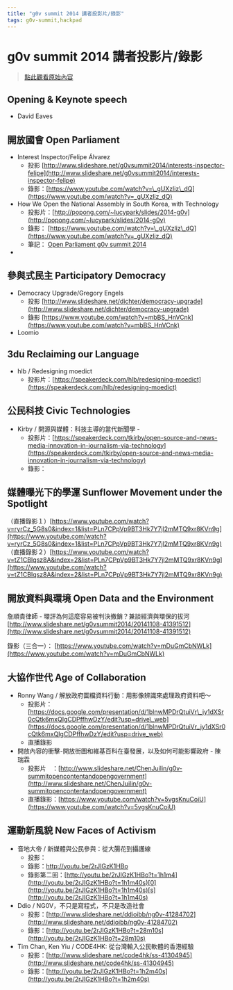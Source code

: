 ```yaml
---
title: "g0v summit 2014 講者投影片/錄影"
tags: g0v-summit,hackpad
---
```


# g0v summit 2014 講者投影片/錄影

> [點此觀看原始內容](https://g0v.hackpad.tw/GUsV9oFr5bH)


## Opening & Keynote speech

- David Eaves


## 開放國會 Open Parliament

- Interest Inspector/Felipe Álvarez
    - 投影 [http://www.slideshare.net/g0vsummit2014/interests-inspector-felipe](http://www.slideshare.net/g0vsummit2014/interests-inspector-felipe)
    - 錄影：[https://www.youtube.com/watch?v=\_gUXzliz\_dQ](https://www.youtube.com/watch?v=_gUXzliz_dQ)
- How We Open the National Assembly in South Korea, with Technology
    - 投影片：[http://popong.com/~lucypark/slides/2014-g0v](http://popong.com/~lucypark/slides/2014-g0v)
    - 錄影： [https://www.youtube.com/watch?v=\_gUXzliz\_dQ](https://www.youtube.com/watch?v=_gUXzliz_dQ)
    - 筆記： [Open Parliament g0v summit 2014](https://g0v.hackpad.tw/X6IFjZl2F6f)
-

## 參與式民主 Participatory Democracy

- Democracy Upgrade/Gregory Engels
    - 投影 [http://www.slideshare.net/dichter/democracy-upgrade](http://www.slideshare.net/dichter/democracy-upgrade)
    - 錄影 [https://www.youtube.com/watch?v=mbBS_HnVCnk](https://www.youtube.com/watch?v=mbBS_HnVCnk)
- Loomio

## 3du Reclaiming our Language

- hlb / Redesigning moedict
    - 投影片：[https://speakerdeck.com/hlb/redesigning-moedict](https://speakerdeck.com/hlb/redesigning-moedict)

## 公民科技 Civic Technologies

- Kirby / 開源與媒體：科技主導的當代新聞學 -
    - 投影片：[https://speakerdeck.com/tkirby/open-source-and-news-media-innovation-in-journalism-via-technology](https://speakerdeck.com/tkirby/open-source-and-news-media-innovation-in-journalism-via-technology)
    - 錄影：


## 媒體曝光下的學運 Sunflower Movement under the Spotlight

（直播錄影１）[https://www.youtube.com/watch?v=ryrCz_5G8s0&index=1&list=PLn7CPpVp9BT3Hk7Y7jl2mMTQ9xr8KVn9g](https://www.youtube.com/watch?v=ryrCz_5G8s0&index=1&list=PLn7CPpVp9BT3Hk7Y7jl2mMTQ9xr8KVn9g)
（直播錄影２）[https://www.youtube.com/watch?v=tZ1CBIqsz8A&index=2&list=PLn7CPpVp9BT3Hk7Y7jl2mMTQ9xr8KVn9g](https://www.youtube.com/watch?v=tZ1CBIqsz8A&index=2&list=PLn7CPpVp9BT3Hk7Y7jl2mMTQ9xr8KVn9g)


## 開放資料與環境 Open Data and the Environment

詹順貴律師 \- 環評為何這麼容易被判決撤銷？兼談經濟與環保的拔河
[http://www.slideshare.net/g0vsummit2014/20141108-41391512](http://www.slideshare.net/g0vsummit2014/20141108-41391512)

錄影（三合一）：
[https://www.youtube.com/watch?v=mDuGmCbNWLk](https://www.youtube.com/watch?v=mDuGmCbNWLk)



## 大協作世代 Age of Collaboration

- Ronny Wang / 解放政府圖檔資料行動：用影像辨識來處理政府資料吧～
    - 投影片： [https://docs.google.com/presentation/d/1blnwMPDrQtuiVr\_jy1dXSr0cQtk6mxQIgCDPffhwDzY/edit?usp=drive\_web](https://docs.google.com/presentation/d/1blnwMPDrQtuiVr_jy1dXSr0cQtk6mxQIgCDPffhwDzY/edit?usp=drive_web)
    - 直播錄影
- 開放內容的衝擊\-開放街圖和維基百科在臺發展，以及如何可能影響政府 \- 陳瑞霖
    - 投影片　：[http://www.slideshare.net/ChenJuilin/g0v-summitopencontentandopengovernment](http://www.slideshare.net/ChenJuilin/g0v-summitopencontentandopengovernment)
    - 直播錄影：[https://www.youtube.com/watch?v=5vgsKnuCoiU](https://www.youtube.com/watch?v=5vgsKnuCoiU)


## 運動新風貌 New Faces of Activism

- 音地大帝 / 新媒體與公民參與：從大腸花到攝護線
    - 投影：
    - 錄影：[http](http://youtu.be/2rJIGzK1HBo)[://youtu.be/](http://youtu.be/2rJIGzK1HBo)[2rJIGzK1HBo](http://youtu.be/2rJIGzK1HBo)
    - 錄影第二回：[http://youtu.be/2rJIGzK1HBo?t=1h1m4](http://youtu.be/2rJIGzK1HBo?t=1h1m40s)[0](http://youtu.be/2rJIGzK1HBo?t=1h1m40s)[s](http://youtu.be/2rJIGzK1HBo?t=1h1m40s)
- Ddio / NG0V，不只是寫程式，不只是改造社會
    - 投影：[http://www.slideshare.net/ddioibb/ng0v-41284702](http://www.slideshare.net/ddioibb/ng0v-41284702)
    - 錄影：[http://youtu.be/2rJIGzK1HBo?t=28m10s](http://youtu.be/2rJIGzK1HBo?t=28m10s)
- Tim Chan, Ken Yiu / CODE4HK: 從台灣輸入公民軟體的香港經驗
    - 投影：[http://www.slideshare.net/code4hk/ss-41304945](http://www.slideshare.net/code4hk/ss-41304945)
    - 錄影：[http://youtu.be/2rJIGzK1HBo?t=1h2m40s](http://youtu.be/2rJIGzK1HBo?t=1h2m40s)

